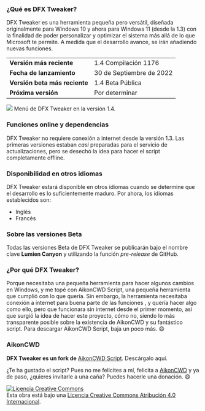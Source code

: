 ### ¿Qué es DFX Tweaker?
DFX Tweaker es una herramienta pequeña pero versátil, diseñada originalmente para Windows 10 y ahora para Windows 11 (desde la 1.3) con la finalidad de poder personalizar y optimizar el sistema más allá de lo que Microsoft te permite. A medida que el desarrollo avance, se irán añadiendo nuevas funciones.

|||
|---|---|
|**Versión más reciente**|1.4 Compilación 1176|
|**Fecha de lanzamiento**|30 de Septiembre de 2022|
|**Versión beta más reciente**|1.4 Beta Pública|
|**Próxima versión**|Por determinar|

![](https://blogger.googleusercontent.com/img/b/R29vZ2xl/AVvXsEhuVL-d8pnFfID5ygH0Dx2TbI8PDJaQe82EQjdBQuB_U5N-SKNajTBOcT2mLgALChq0ElY3tErOBPzFJDfpe5Kdn6dnk-kaZrNUc6sjOvMCk3uN8KZt9117V00xmKAIXFEzNIOhEDuUeSUder19bFFZMg-O4U8oqIuM8Yc70-5D5ouD_-wx1CPx14ngOg/s979/dfxmenu14.png)
Menú de DFX Tweaker en la versión 1.4.

### Funciones online y dependencias
DFX Tweaker no requiere conexión a internet desde la versión 1.3.
Las primeras versiones estaban *casi* preparadas para el servicio de actualizaciones, pero se desechó la idea para hacer el script completamente offline.

### Disponibilidad en otros idiomas
DFX Tweaker estará disponible en otros idiomas cuando se determine que el desarrollo es lo suficientemente maduro.
Por ahora, los idiomas establecidos son:
- Inglés
- Francés

### Sobre las versiones Beta
Todas las versiones Beta de DFX Tweaker se publicarán bajo el nombre clave **Lumien Canyon** y utilizando la función *pre-release* de GitHub.

### ¿Por qué DFX Tweaker?
Porque necesitaba una pequeña herramienta para hacer algunos cambios en Windows, y me topé con AikonCWD Script, una pequeña herramienta que cumplió con lo que quería. Sin embargo, la herramienta necesitaba conexión a internet para buena parte de las funciones , y quería hacer algo como ello, pero que funcionara sin internet desde el primer momento, así que surgió la idea de hacer este proyecto, cómo no, siendo lo más transparente posible sobre la existencia de AikonCWD y su fantástico script.
Para descargar AikonCWD Script, baja un poco más. :smile:

### AikonCWD
**DFX Tweaker es un fork de** [AikonCWD Script](https://github.com/aikoncwd/win10script). Descárgalo aquí.

¿Te ha gustado el script? Pues no me felicites a mí, felicita a [AikonCWD](https://github.com/aikoncwd) y ya de paso, ¿quieres invitarle a una caña? Puedes hacerle una donación. :smile:


<a rel="license" href="http://creativecommons.org/licenses/by/4.0/"><img alt="Licencia Creative Commons" style="border-width:0" src="https://i.creativecommons.org/l/by/4.0/88x31.png" /></a><br />Esta obra está bajo una <a rel="license" href="http://creativecommons.org/licenses/by/4.0/">Licencia Creative Commons Atribución 4.0 Internacional</a>.
